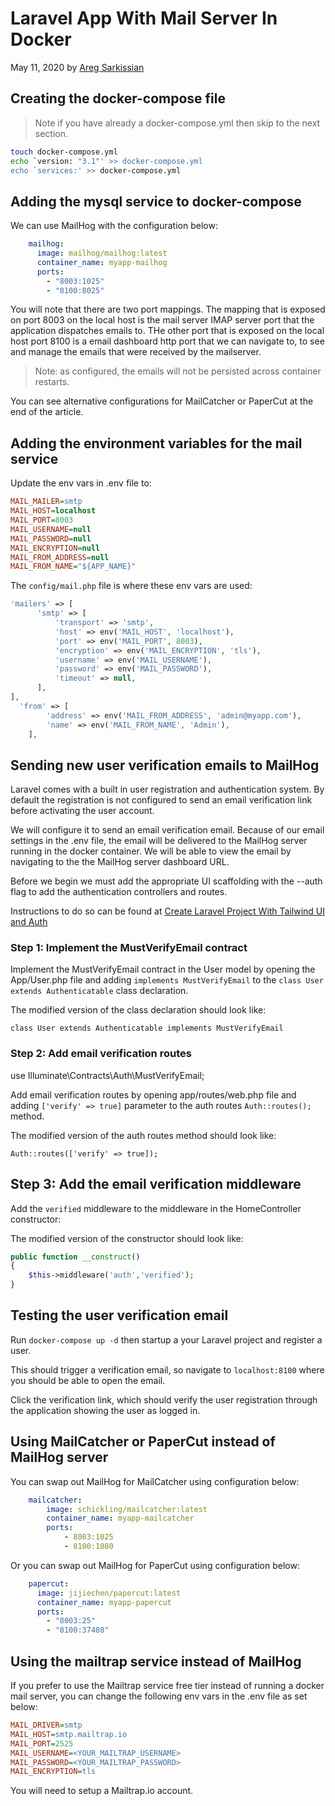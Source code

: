 # Laravel App With Mail Server In Docker

May 11, 2020 by [Areg Sarkissian](https://aregsar.com/about)

## Creating the docker-compose file

> Note if you have already a docker-compose.yml then skip to the next section.

```bash
touch docker-compose.yml
echo `version: "3.1"' >> docker-compose.yml
echo `services:' >> docker-compose.yml
```

## Adding the mysql service to docker-compose

We can use MailHog with the configuration below:

```yaml
    mailhog:
      image: mailhog/mailhog:latest
      container_name: myapp-mailhog
      ports:
        - "8003:1025"
        - "8100:8025"
```

You will note that there are two port mappings. The mapping that is exposed on port 8003 on the local host is the mail server IMAP server port that the application dispatches emails to.
THe other port that is exposed on the local host port 8100 is a  email dashboard http port that we can navigate to, to see and manage the emails that were received by the mailserver.

> Note: as configured, the emails will not be persisted across container restarts.

You can see alternative configurations for MailCatcher or PaperCut at the end of the article.

## Adding the environment variables for the mail service

Update the env vars in .env file to:

```ini
MAIL_MAILER=smtp
MAIL_HOST=localhost
MAIL_PORT=8003
MAIL_USERNAME=null
MAIL_PASSWORD=null
MAIL_ENCRYPTION=null
MAIL_FROM_ADDRESS=null
MAIL_FROM_NAME="${APP_NAME}"
```

The `config/mail.php` file is where these env vars are used:

```php
'mailers' => [
      'smtp' => [
          'transport' => 'smtp',
          'host' => env('MAIL_HOST', 'localhost'),
          'port' => env('MAIL_PORT', 8003),
          'encryption' => env('MAIL_ENCRYPTION', 'tls'),
          'username' => env('MAIL_USERNAME'),
          'password' => env('MAIL_PASSWORD'),
          'timeout' => null,
      ],
],
  'from' => [
        'address' => env('MAIL_FROM_ADDRESS', 'admin@myapp.com'),
        'name' => env('MAIL_FROM_NAME', 'Admin'),
    ],
```

## Sending new user verification emails to MailHog

Laravel comes with a built in user registration and authentication system.
By default the registration is not configured to send an email verification link before activating the user account.

We will configure it to send an email verification email. Because of our email settings in the .env file, the email will be delivered to the MailHog server running in the docker container. We will be able to view the email by navigating to the the MailHog server dashboard URL.

Before we begin we must add the appropriate UI scaffolding with the --auth flag to add the authentication controllers and routes.

Instructions to do so can be found at [Create Laravel Project With Tailwind UI and Auth](https://aregsar.com/blog/2020/create-laravel-project-with-tailwind-ui-and-auth/)

### Step 1: Implement the MustVerifyEmail contract

Implement the MustVerifyEmail contract in the User model by opening the App/User.php file and adding `implements MustVerifyEmail` to the
`class User extends Authenticatable` class declaration.

The modified version of the class declaration should look like:

`class User extends Authenticatable implements MustVerifyEmail`

### Step 2: Add email verification routes

use Illuminate\Contracts\Auth\MustVerifyEmail;

Add email verification routes by opening app/routes/web.php file and adding `['verify' => true]` parameter to the auth routes `Auth::routes();` method.

The modified version of the auth routes method should look like:

`Auth::routes(['verify' => true]);`

## Step 3: Add the email verification middleware

Add the `verified` middleware to the middleware in the HomeController constructor:

The modified version of the constructor should look like:

```php
public function __construct()
{
    $this->middleware('auth','verified');
}
```

## Testing the user verification email

Run `docker-compose up -d` then startup a your Laravel project and register a user.

This should trigger a verification email, so navigate to `localhost:8100` where you should be able to open the email.

Click the verification link, which should verify the user registration through the application showing the user as logged in.

## Using MailCatcher or PaperCut instead of MailHog server

You can swap out MailHog for MailCatcher using configuration below:

```yaml
    mailcatcher:
        image: schickling/mailcatcher:latest
        container_name: myapp-mailcatcher
        ports:
            - 8003:1025
            - 8100:1080
```

Or you can swap out MailHog for PaperCut using configuration below:

```yaml
    papercut:
      image: jijiechen/papercut:latest
      container_name: myapp-papercut
      ports:
        - "8003:25"
        - "8100:37408"
```

## Using the mailtrap service instead of MailHog

If you prefer to use the Mailtrap service free tier instead of running a docker mail server, you can change the following env vars in the .env file as set below:

```ini
MAIL_DRIVER=smtp  
MAIL_HOST=smtp.mailtrap.io  
MAIL_PORT=2525  
MAIL_USERNAME=<YOUR_MAILTRAP_USERNAME>  
MAIL_PASSWORD=<YOUR_MAILTRAP_PASSWORD>  
MAIL_ENCRYPTION=tls
```

You will need to setup a Mailtrap.io account.
